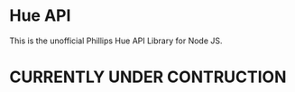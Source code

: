 # Hue API

This is the unofficial Phillips Hue API Library for Node JS.


# CURRENTLY UNDER CONTRUCTION